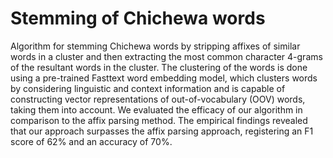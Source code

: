 <h1>Stemming of Chichewa words</h1>

Algorithm for stemming Chichewa words by stripping affixes of similar words in a cluster and then extracting the most common character 4-grams of the resultant words in the cluster. The clustering of the words is done using a pre-trained Fasttext word embedding model, which clusters words by considering linguistic and context information and is capable of constructing vector representations of out-of-vocabulary (OOV) words, taking them into account. We evaluated the efficacy of our algorithm in comparison to the affix parsing method. The empirical findings revealed that our approach surpasses the affix parsing approach, registering an F1 score of 62% and an accuracy of 70%. 
